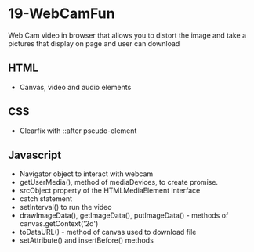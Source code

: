 # 19-WebCamFun
Web Cam video in browser that allows you to distort the image and take a pictures that display on page and user can download

## HTML
* Canvas, video and audio elements

## CSS
* Clearfix with ::after pseudo-element

## Javascript
* Navigator object to interact with webcam
* getUserMedia(), method of mediaDevices, to create promise. 
* srcObject property of the HTMLMediaElement interface
* catch statement
* setInterval() to run the video
* drawImageData(), getImageData(), putImageData() - methods of canvas.getContext('2d')
* toDataURL() - method of canvas used to download file
* setAttribute() and insertBefore() methods

